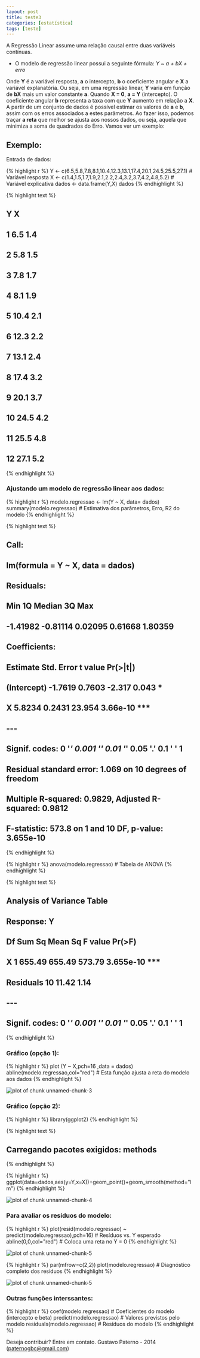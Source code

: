 ```yaml
---
layout: post
title: teste3
categories: [estatística]
tags: [teste]
---
```


A Regressão Linear assume uma relação causal entre duas variáveis contínuas.

* O modelo de regressão linear possui a seguinte fórmula: _Y ~ a + bX + erro_


Onde **Y** é a variável resposta, **a** o intercepto, **b** o coeficiente angular e **X** a variável explanatória. Ou seja, em uma regressão linear, **Y** varia em função de **bX** mais um valor constante **a**. Quando **X = 0**, **a = Y** (intercepto). O coeficiente angular **b** representa a taxa com que **Y** aumento em relação a **X**. A partir de um conjunto de dados é possível estimar os valores de **a** e **b**, assim com os erros associados a estes parâmetros. Ao fazer isso, podemos traçar **a reta** que melhor se ajusta aos nossos dados, ou seja, aquela que minimiza a soma de quadrados do Erro. Vamos ver um exemplo:

**Exemplo:**
-------------------------
Entrada de dados:

{% highlight r %}
Y <- c(6.5,5.8,7.8,8.1,10.4,12.3,13.1,17.4,20.1,24.5,25.5,27.1) # Variável resposta
X <- c(1.4,1.5,1.7,1.9,2.1,2.2,2.4,3.2,3.7,4.2,4.8,5.2)         # Variável explicativa
dados <- data.frame(Y,X)
dados
{% endhighlight %}



{% highlight text %}
##       Y   X
## 1   6.5 1.4
## 2   5.8 1.5
## 3   7.8 1.7
## 4   8.1 1.9
## 5  10.4 2.1
## 6  12.3 2.2
## 7  13.1 2.4
## 8  17.4 3.2
## 9  20.1 3.7
## 10 24.5 4.2
## 11 25.5 4.8
## 12 27.1 5.2
{% endhighlight %}

### Ajustando um modelo de regressão linear aos dados:


{% highlight r %}
modelo.regressao <- lm(Y ~ X, data= dados)
summary(modelo.regressao)  # Estimativa dos parâmetros, Erro, R2 do modelo
{% endhighlight %}



{% highlight text %}
## 
## Call:
## lm(formula = Y ~ X, data = dados)
## 
## Residuals:
##      Min       1Q   Median       3Q      Max 
## -1.41982 -0.81114  0.02095  0.61668  1.80359 
## 
## Coefficients:
##             Estimate Std. Error t value Pr(>|t|)    
## (Intercept)  -1.7619     0.7603  -2.317    0.043 *  
## X             5.8234     0.2431  23.954 3.66e-10 ***
## ---
## Signif. codes:  0 '***' 0.001 '**' 0.01 '*' 0.05 '.' 0.1 ' ' 1
## 
## Residual standard error: 1.069 on 10 degrees of freedom
## Multiple R-squared:  0.9829,	Adjusted R-squared:  0.9812 
## F-statistic: 573.8 on 1 and 10 DF,  p-value: 3.655e-10
{% endhighlight %}



{% highlight r %}
anova(modelo.regressao)    # Tabela de ANOVA
{% endhighlight %}



{% highlight text %}
## Analysis of Variance Table
## 
## Response: Y
##           Df Sum Sq Mean Sq F value    Pr(>F)    
## X          1 655.49  655.49  573.79 3.655e-10 ***
## Residuals 10  11.42    1.14                      
## ---
## Signif. codes:  0 '***' 0.001 '**' 0.01 '*' 0.05 '.' 0.1 ' ' 1
{% endhighlight %}

### Gráfico (opção 1):


{% highlight r %}
plot (Y ~ X,pch=16 ,data = dados)
abline(modelo.regressao,col="red") # Esta função ajusta a reta do modelo aos dados
{% endhighlight %}

![plot of chunk unnamed-chunk-3](/home/figure/source/2015-08-17-teste3/unnamed-chunk-3-1.png) 

### Gráfico (opção 2):


{% highlight r %}
library(ggplot2)
{% endhighlight %}



{% highlight text %}
## Carregando pacotes exigidos: methods
{% endhighlight %}



{% highlight r %}
ggplot(data=dados,aes(y=Y,x=X))+geom_point()+geom_smooth(method="lm")
{% endhighlight %}

![plot of chunk unnamed-chunk-4](/home/figure/source/2015-08-17-teste3/unnamed-chunk-4-1.png) 

### Para avaliar os resíduos do modelo:

{% highlight r %}
plot(resid(modelo.regressao) ~ predict(modelo.regressao),pch=16) # Resíduos vs. Y esperado
abline(0,0,col="red") # Coloca uma reta no Y = 0
{% endhighlight %}

![plot of chunk unnamed-chunk-5](/home/figure/source/2015-08-17-teste3/unnamed-chunk-5-1.png) 

{% highlight r %}
par(mfrow=c(2,2))
plot(modelo.regressao) # Diagnóstico completo dos resíduos
{% endhighlight %}

![plot of chunk unnamed-chunk-5](/home/figure/source/2015-08-17-teste3/unnamed-chunk-5-2.png) 

### Outras funções interssantes:


{% highlight r %}
coef(modelo.regressao)      # Coeficientes do modelo (intercepto e beta)
predict(modelo.regressao)   # Valores previstos pelo modelo
residuals(modelo.regressao) # Resíduos do modelo
{% endhighlight %}

Deseja contribuir? Entre em contato.
Gustavo Paterno - 2014 (paternogbc@gmail.com)
